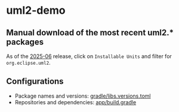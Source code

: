 # uml2-demo

## Manual download of the most recent uml2.* packages

As of the [2025-06](https://download.eclipse.org/releases/2025-06/202506111000/buildInfo/archive/download.eclipse.org/releases/2025-06/202506111000/index.html) release, click on `Installable Units` and filter for `org.eclipse.uml2`.

## Configurations

* Package names and versions: [gradle/libs.versions.toml](gradle/libs.versions.toml)
* Repositories and dependencies: [app/build.gradle](app/build.gradle)

